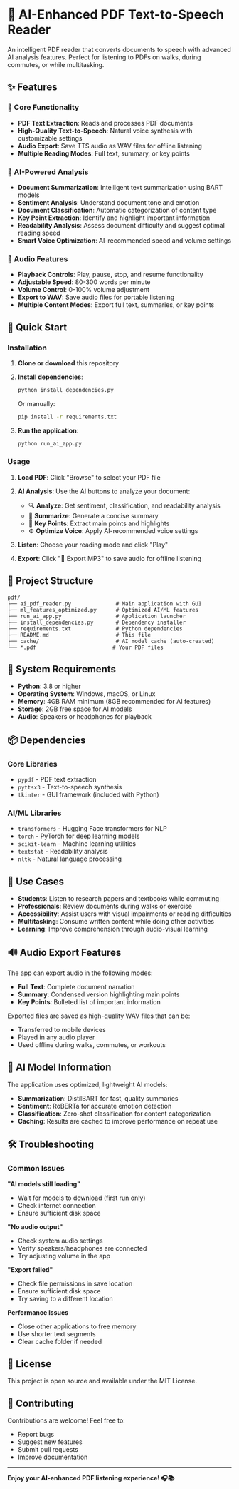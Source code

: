 # 🤖 AI-Enhanced PDF Text-to-Speech Reader

An intelligent PDF reader that converts documents to speech with advanced AI analysis features. Perfect for listening to PDFs on walks, during commutes, or while multitasking.

## ✨ Features

### 📖 Core Functionality
- **PDF Text Extraction**: Reads and processes PDF documents
- **High-Quality Text-to-Speech**: Natural voice synthesis with customizable settings
- **Audio Export**: Save TTS audio as WAV files for offline listening
- **Multiple Reading Modes**: Full text, summary, or key points

### 🧠 AI-Powered Analysis
- **Document Summarization**: Intelligent text summarization using BART models
- **Sentiment Analysis**: Understand document tone and emotion
- **Document Classification**: Automatic categorization of content type
- **Key Point Extraction**: Identify and highlight important information
- **Readability Analysis**: Assess document difficulty and suggest optimal reading speed
- **Smart Voice Optimization**: AI-recommended speed and volume settings

### 🎵 Audio Features
- **Playback Controls**: Play, pause, stop, and resume functionality
- **Adjustable Speed**: 80-300 words per minute
- **Volume Control**: 0-100% volume adjustment
- **Export to WAV**: Save audio files for portable listening
- **Multiple Content Modes**: Export full text, summaries, or key points

## 🚀 Quick Start

### Installation

1. **Clone or download** this repository
2. **Install dependencies**:
   ```bash
   python install_dependencies.py
   ```
   Or manually:
   ```bash
   pip install -r requirements.txt
   ```

3. **Run the application**:
   ```bash
   python run_ai_app.py
   ```

### Usage

1. **Load PDF**: Click "Browse" to select your PDF file
2. **AI Analysis**: Use the AI buttons to analyze your document:
   - 🔍 **Analyze**: Get sentiment, classification, and readability analysis
   - 📄 **Summarize**: Generate a concise summary
   - 🎯 **Key Points**: Extract main points and highlights
   - ⚙️ **Optimize Voice**: Apply AI-recommended voice settings

3. **Listen**: Choose your reading mode and click "Play"
4. **Export**: Click "💾 Export MP3" to save audio for offline listening

## 📁 Project Structure

```
pdf/
├── ai_pdf_reader.py              # Main application with GUI
├── ml_features_optimized.py      # Optimized AI/ML features
├── run_ai_app.py                 # Application launcher
├── install_dependencies.py       # Dependency installer
├── requirements.txt              # Python dependencies
├── README.md                     # This file
├── cache/                        # AI model cache (auto-created)
└── *.pdf                        # Your PDF files
```

## 🔧 System Requirements

- **Python**: 3.8 or higher
- **Operating System**: Windows, macOS, or Linux
- **Memory**: 4GB RAM minimum (8GB recommended for AI features)
- **Storage**: 2GB free space for AI models
- **Audio**: Speakers or headphones for playback

## 📦 Dependencies

### Core Libraries
- `pypdf` - PDF text extraction
- `pyttsx3` - Text-to-speech synthesis
- `tkinter` - GUI framework (included with Python)

### AI/ML Libraries
- `transformers` - Hugging Face transformers for NLP
- `torch` - PyTorch for deep learning models
- `scikit-learn` - Machine learning utilities
- `textstat` - Readability analysis
- `nltk` - Natural language processing

## 🎯 Use Cases

- **Students**: Listen to research papers and textbooks while commuting
- **Professionals**: Review documents during walks or exercise
- **Accessibility**: Assist users with visual impairments or reading difficulties
- **Multitasking**: Consume written content while doing other activities
- **Learning**: Improve comprehension through audio-visual learning

## 🔊 Audio Export Features

The app can export audio in the following modes:
- **Full Text**: Complete document narration
- **Summary**: Condensed version highlighting main points
- **Key Points**: Bulleted list of important information

Exported files are saved as high-quality WAV files that can be:
- Transferred to mobile devices
- Played in any audio player
- Used offline during walks, commutes, or workouts

## 🧠 AI Model Information

The application uses optimized, lightweight AI models:
- **Summarization**: DistilBART for fast, quality summaries
- **Sentiment**: RoBERTa for accurate emotion detection
- **Classification**: Zero-shot classification for content categorization
- **Caching**: Results are cached to improve performance on repeat use

## 🛠️ Troubleshooting

### Common Issues

**"AI models still loading"**
- Wait for models to download (first run only)
- Check internet connection
- Ensure sufficient disk space

**"No audio output"**
- Check system audio settings
- Verify speakers/headphones are connected
- Try adjusting volume in the app

**"Export failed"**
- Check file permissions in save location
- Ensure sufficient disk space
- Try saving to a different location

**Performance Issues**
- Close other applications to free memory
- Use shorter text segments
- Clear cache folder if needed

## 📄 License

This project is open source and available under the MIT License.

## 🤝 Contributing

Contributions are welcome! Feel free to:
- Report bugs
- Suggest new features
- Submit pull requests
- Improve documentation

---

**Enjoy your AI-enhanced PDF listening experience! 🎧📚** 